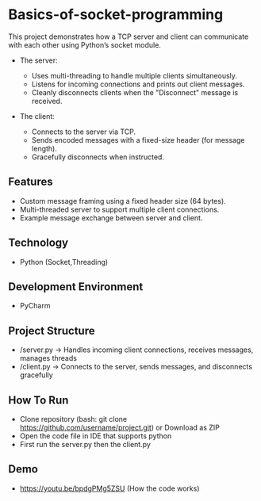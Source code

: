 # Basics-of-socket-programming
This project demonstrates how a TCP server and client can communicate with each other using Python’s socket module.

* The server:
  * Uses multi-threading to handle multiple clients simultaneously.
  * Listens for incoming connections and prints out client messages.
  * Cleanly disconnects clients when the "Disconnect" message is received.

* The client:
  * Connects to the server via TCP.
  * Sends encoded messages with a fixed-size header (for message length).
  * Gracefully disconnects when instructed.

## Features
* Custom message framing using a fixed header size (64 bytes).
* Multi-threaded server to support multiple client connections.
* Example message exchange between server and client.

## Technology
* Python (Socket,Threading)

## Development Environment
* PyCharm

## Project Structure
* /server.py   -> Handles incoming client connections, receives messages, manages threads
* /client.py   -> Connects to the server, sends messages, and disconnects gracefully


## How To Run
* Clone repository (bash: git clone https://github.com/username/project.git) or Download as ZIP
* Open the code file in IDE that supports python
* First run the server.py then the client.py

## Demo
* https://youtu.be/bpdgPMg5ZSU (How the code works)




